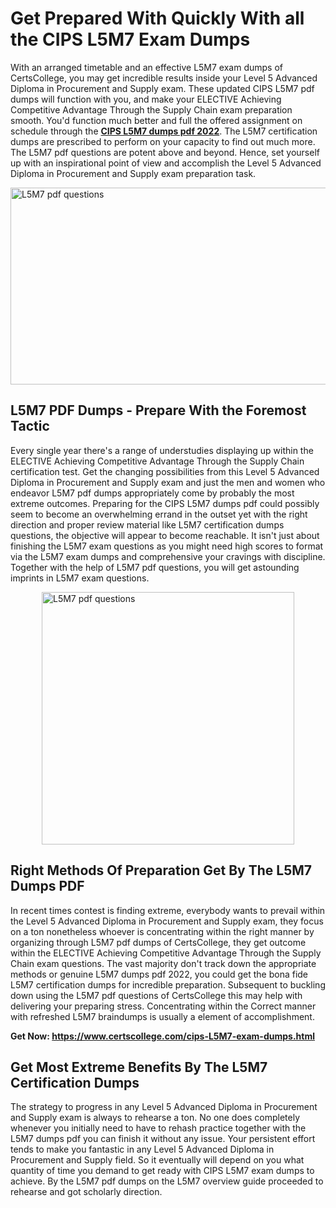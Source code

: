 <h1><strong>Get Prepared With Quickly With all the CIPS L5M7 Exam Dumps&nbsp;</strong></h1>
<p><span style="font-weight: 400;">With an arranged timetable and an effective  L5M7 exam dumps of CertsCollege, you may get incredible results inside your Level 5 Advanced Diploma in Procurement and Supply exam. These updated CIPS L5M7 pdf dumps will function with you, and make your ELECTIVE Achieving Competitive Advantage Through the Supply Chain exam preparation smooth. You'd function much better and full the offered assignment on schedule through the <strong><a href="https://www.certscollege.com/cips-L5M7-exam-dumps.html">CIPS L5M7 dumps pdf 2022</a></strong>. The L5M7 certification dumps are prescribed to perform on your capacity to find out much more. The  L5M7 pdf questions are potent above and beyond. Hence, set yourself up with an inspirational point of view and accomplish the Level 5 Advanced Diploma in Procurement and Supply exam preparation task.&nbsp;</span></p>
<p><span style="font-weight: 400;"><img style="display: block; margin-left: auto; margin-right: auto;" src="https://i.ibb.co/CPDK3ps/Yellow-and-Blue-Initiative-Blog-Banner.png" alt="L5M7 pdf questions" width="559" height="315" /></span></p>
<h2><strong>L5M7 PDF Dumps - Prepare With the Foremost Tactic</strong></h2>
<p><span style="font-weight: 400;">Every single year there's a range of understudies displaying up within the ELECTIVE Achieving Competitive Advantage Through the Supply Chain certification test. Get the changing possibilities from this Level 5 Advanced Diploma in Procurement and Supply exam and just the men and women who endeavor L5M7 pdf dumps appropriately come by probably the most extreme outcomes. Preparing for the CIPS L5M7 dumps pdf could possibly seem to become an overwhelming errand in the outset yet with the right direction and proper review material like L5M7 certification dumps questions, the objective will appear to become reachable. It isn't just about finishing the L5M7 exam questions as you might need high scores to format via the L5M7 exam dumps and comprehensive your cravings with discipline. Together with the help of L5M7 pdf questions, you will get astounding imprints in L5M7 exam questions.</span></p>
<p><span style="font-weight: 400;"><a href="https://tinyurl.com/2h4m26xd"><img style="display: block; margin-left: auto; margin-right: auto;" src="https://i.ibb.co/9tMrhdY/Teacher-Appreciation-Invitation.png" alt="L5M7 pdf questions " width="404" height="404" /></a></span></p>
<h2><strong>Right Methods Of Preparation Get By The L5M7 Dumps PDF</strong></h2>
<p><span style="font-weight: 400;">In recent times contest is finding extreme, everybody wants to prevail within the Level 5 Advanced Diploma in Procurement and Supply exam, they focus on a ton nonetheless whoever is concentrating within the right manner by organizing through L5M7 pdf dumps of CertsCollege, they get outcome within the ELECTIVE Achieving Competitive Advantage Through the Supply Chain exam questions. The vast majority don't track down the appropriate methods or genuine L5M7 dumps pdf 2022, you could get the bona fide L5M7 certification dumps for incredible preparation. Subsequent to buckling down using the  L5M7 pdf questions of CertsCollege this may help with delivering your preparing stress. Concentrating within the Correct manner with refreshed L5M7 braindumps is usually a element of accomplishment.</span></p>
<p><span style="font-weight: 400;"><strong>Get Now: <a href="https://www.certscollege.com/cips-L5M7-exam-dumps.html">https://www.certscollege.com/cips-L5M7-exam-dumps.html</a></strong></span></p>
<h2><strong>Get Most Extreme Benefits By The L5M7 Certification Dumps</strong></h2>
<p><span style="font-weight: 400;">The strategy to progress in any Level 5 Advanced Diploma in Procurement and Supply exam is always to rehearse a ton. No one does completely whenever you initially need to have to rehash practice together with the L5M7 dumps pdf you can finish it without any issue. Your persistent effort tends to make you fantastic in any Level 5 Advanced Diploma in Procurement and Supply field. So it eventually will depend on you what quantity of time you demand to get ready with CIPS L5M7 exam dumps to achieve. By the L5M7 pdf dumps on the L5M7 overview guide proceeded to rehearse and got scholarly direction.</span></p>
